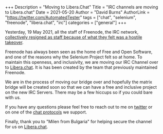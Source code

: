+++
Description = "Moving to Libera.Chat"
Title = "IRC channels are moving to Libera.chat"
Date = 2021-05-20
Author = "David Burns"
AuthorLink = "https://twitter.com/AutomatedTester"
tags = ["chat", "selenium", "freenode", "libera.chat", "irc"]
categories = ["general"]
+++

Yesterday, 19 May 2021, all the staff of Freenode, the IRC network, [collectively
resigned as staff because of what they felt was a hostile takeover](https://fuchsnet.ch/freenode-resign-letter.txt).

Freenode has always been seen as the home of Free and Open Software, and one of the
reasons why the Selenium Project felt so at home. To maintain this openness, and inclusivity,
we are moving our IRC Channel over to [Libera.chat](https://libera.chat). It is has been created
by the team that previously maintained Freenode.

We are in the process of moving our bridge over and hopefully the matrix bridge will be created
soon so that we can have a free and inclusive project on the new IRC Servers. There may be a few
hiccups so if you could bare with us.

If you have any questions please feel free to reach out to me on [twitter](https://twitter.com/automatedtester)
or on one of the [chat protocols](https://selenium.dev/support) we support.

Finally, thank you to "Milen from Bulgaria" for helping secure the channel for us on [Libera.chat](https://libera.chat).
